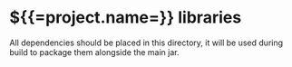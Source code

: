 # ${{=project.name=}} libraries

All dependencies should be placed in this directory, it will be used during build to package them alongside the main jar.
